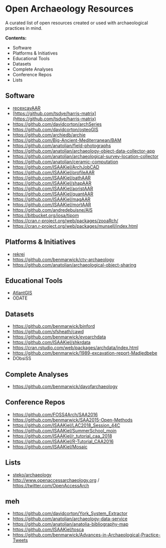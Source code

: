# Open Archaeology Resources
A curated list of open resources created or used with archaeological practices in mind.

**Contents:**
+ Software
+ Platforms & Initiatives
+ Educational Tools
+ Datasets
+ Complete Analyses
+ Conference Repos
+ Lists

## Software
+ [recexcavAAR](https://github.com/ISAAKiel/recexcavAAR)
+ [https://github.com/tsdye/harris-matrix](https://github.com/tsdye/harris-matrix)
+ https://github.com/davidcorton/archSeries
+ https://github.com/davidcorton/osteoGIS
+ https://github.com/archiedb/archie
+ https://github.com/Big-Ancient-Mediterranean/BAM
+ https://github.com/anatolian/field-photographs
+ https://github.com/anatolian/archaeology-object-data-collector-app
+ https://github.com/anatolian/archaeological-survey-location-collector
+ https://github.com/anatolian/ceramic-computation
+ https://github.com/ISAAKiel/ArchJobCAD
+ https://github.com/ISAAKiel/profileAAR
+ https://github.com/ISAAKiel/pathAAR
+ https://github.com/ISAAKiel/shapAAR
+ https://github.com/ISAAKiel/aoristAAR
+ https://github.com/ISAAKiel/quantAAR
+ https://github.com/ISAAKiel/magAAR
+ https://github.com/ISAAKiel/mortAAR
+ https://github.com/andredebuisne/AIS
+ https://bitbucket.org/iosa/tipom
+ https://cran.r-project.org/web/packages/zooaRch/
+ https://cran.r-project.org/web/packages/munsell/index.html

## Platforms & Initiatives
+ [rekrei](https://github.com/rekrei/rekrei)
+ https://github.com/benmarwick/ctv-archaeology
+ https://github.com/anatolian/archaeological-object-sharing

## Educational Tools
+ [AtlantGIS](https://github.com/kacebe/AtlantGIS)
+ ODATE

## Datasets
+ https://github.com/benmarwick/binford
+ https://github.com/sfsheath/cawd
+ https://github.com/benmarwick/evoarchdata
+ https://github.com/ISAAKiel/shkrdata
+ https://cran.rstudio.com/web/packages/archdata/index.html
+ https://github.com/benmarwick/1989-excavation-report-Madjedbebe
+ DObsiSS

## Complete Analyses
+ https://github.com/benmarwick/dayofarchaeology

## Conference Repos
+ https://github.com/FOSS4Arch/SAA2016
+ https://github.com/benmarwick/SAA2015-Open-Methods
+ https://github.com/ISAAKiel/LAC2018_Session_44C
+ https://github.com/ISAAKiel/SummerSchool_moin
+ https://github.com/ISAAKiel/r_tutorial_caa_2018
+ https://github.com/ISAAKiel/R-Tutorial_CAA2016
+ https://github.com/ISAAKiel/Mosaic

## Lists
+ [steko/archaeology](https://github.com/steko/archaeology)
+ http://www.openaccessarchaeology.org / https://twitter.com/OpenAccessArch

## meh
+ https://github.com/davidcorton/York_System_Extractor
+ https://github.com/anatolian/archaeology-data-service
+ https://github.com/anatolian/anatolia-bibliography-map
+ https://github.com/ISAAKiel/tosca
+ https://github.com/benmarwick/Advances-in-Archaeological-Practice-Tweets

